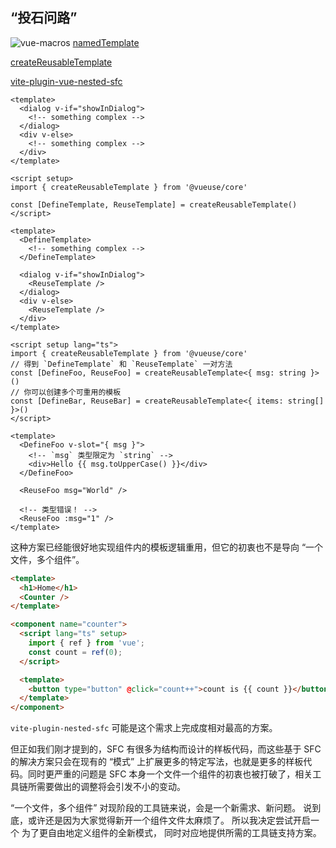 <h2 class="font-bold text-coolGray">
  “投石问路”
</h2>

<p
  v-click="[1,4]"
  class="flex items-center transition-800 w-580px lh-2 text-coolgray-300/50 text-6"
>
  <img class="w-6rem mr-4" src="https://vue-macros.dev/favicon.svg" alt="vue-macros" >
  <a class="font-mono" href="https://vue-macros.dev/features/named-template.html#namedtemplate">
    namedTemplate
  </a>
</p>

<p
  v-click="[2,4]"
  class="flex items-center transition-800 w-580px lh-2 text-coolgray-300/50 text-6"
>
  <div class="text-12 mr-4" i-logos:vueuse />
  <a class="font-mono" href="https://vueuse.org/core/createReusableTemplate/">
    createReusableTemplate
  </a>
</p>

<p
  v-click="[3,4]"
  class="flex items-center transition-800 w-580px lh-2 text-coolgray-300/50 text-6"
>
  <div class="text-12 mr-4" i-carbon-logo-github />
  <a class="font-mono" href="https://github.com/hunyan-io/vite-plugin-vue-nested-sfc">
    vite-plugin-vue-nested-sfc
  </a>
</p>


```vue {hide|*|3,6|hide}{at: 4, lines: true, class:'!mt-6 transition-800'}
<template>
  <dialog v-if="showInDialog">
    <!-- something complex -->
  </dialog>
  <div v-else>
    <!-- something complex -->
  </div>
</template>
```

```vue {hide|2-4,8-10|13,16|hide}{at: 6, lines: true, class:'transition-800'}
<script setup>
import { createReusableTemplate } from '@vueuse/core'

const [DefineTemplate, ReuseTemplate] = createReusableTemplate()
</script>

<template>
  <DefineTemplate>
    <!-- something complex -->
  </DefineTemplate>

  <dialog v-if="showInDialog">
    <ReuseTemplate />
  </dialog>
  <div v-else>
    <ReuseTemplate />
  </div>
</template>
```

```vue {hide|3-4,5-6,10-13,15,17-18|hide}{at: 8, lines: true, class:'transition-800'}
<script setup lang="ts">
import { createReusableTemplate } from '@vueuse/core'
// 得到 `DefineTemplate` 和 `ReuseTemplate` 一对方法
const [DefineFoo, ReuseFoo] = createReusableTemplate<{ msg: string }>()
// 你可以创建多个可重用的模板
const [DefineBar, ReuseBar] = createReusableTemplate<{ items: string[] }>()
</script>

<template>
  <DefineFoo v-slot="{ msg }">
    <!-- `msg` 类型限定为 `string` -->
    <div>Hello {{ msg.toUpperCase() }}</div>
  </DefineFoo>

  <ReuseFoo msg="World" />

  <!-- 类型错误！ -->
  <ReuseFoo :msg="1" />
</template>
```

<p v-click="[8, 9]" class="flex flex-col transition-800 w-auto lh-2 text-coolgray-300/80 text-4">
  这种方案已经能很好地实现组件内的模板逻辑重用，但它的初衷也不是导向 “一个文件，多个组件”。
</p>

```html {hide|*|hide}{at: 9, lines: true, class:'transition'}
<template>
  <h1>Home</h1>
  <Counter />
</template>

<component name="counter">
  <script lang="ts" setup>
    import { ref } from 'vue';
    const count = ref(0);
  </script>

  <template>
    <button type="button" @click="count++">count is {{ count }}</button>
  </template>
</component>
```

<p v-click="[9, 10]" class="flex flex-col transition-800 w-auto lh-2 text-coolgray-200 text-4">
  <span>
    <code>vite-plugin-nested-sfc</code> 可能是这个需求上完成度相对最高的方案。
  </span>
  
  但正如我们刚才提到的，SFC 有很多为结构而设计的样板代码，而这些基于 SFC 的解决方案只会在现有的 “模式” 上扩展更多的特定写法，也就是更多的样板代码。同时更严重的问题是 SFC 本身一个文件一个组件的初衷也被打破了，相关工具链所需要做出的调整将会引发不小的变动。
</p>

<p v-click="10" class="flex flex-col flex-1 items-center justify-center transition-800 w-auto lh-2 text-6">
  <span class="text-green-200/90 mb-6">
    “一个文件，多个组件”
  </span>
  <span class="text-coolgray-100/90 mb-6">
    对现阶段的工具链来说，会是一个新需求、新问题。
  </span>
  <span class="text-base text-coolgray-100/60 mb-6">
    说到底，或许还是因为大家觉得新开一个组件文件太麻烦了。
  </span>
  <span class="mb-6">
    所以我决定尝试开启一个
    <span class="text-amber-200/90">为了更自由地定义组件的全新模式，</span>
  </span>
  <span class="text-amber-200/90 mb-6">
    同时对应地提供所需的工具链支持方案。
  </span>
</p>

<!--
[click] 
[click] 

这里罗列了一些我觉得和这个问题相关度比较高的解决方案。
社区里一开始的思路是 “抽取可以复用的模板”，从 Vue Macros 到 VueUse 演化出了一套比较不错的方案。

[click] 

对于 SFC 支持定义多个组件，社区有同学做了 nested SFC 插件来支持。我们来逐个了解下他们是怎么设计的。

[click] 
[click] 
[click] 
[click] 

假如你的模板上有两个几乎完全重复的部分，只是因为条件分支而被迫要写两次，那么你肯定想重用这个部分的模板。

但你可能又会觉得单单为了视图的模板而拆一个组件似乎没必要，拆组件的时候往往我们还会连带着想这个组件需要接收什么参数。

我们不需要对这个场景想的太细太深入，这本来就是一种低频场景。
但是这里可能发生的踌躇好像正是呼应了我们的预想，大家开始有点懒得拆一个文件出去。

[click] 

当然你还可以给这个可重用的部分传入参数，这就有点像是在定义一个新的组件了。

但是组件通常并不是只有视图，对吧？所以这个方案好像只是让我们尝到了一些甜头，还没有完全满足。

[click] 

那我们接着来看 nested-sfc 这个方案。

当我一开始调研这个需求、并发现有这样一个解决方案的时候还是蛮惊喜的，但是大致了解完这一套写法和模式之后，我坚定地觉得那个我理想的方案，不应该建立在 SFC 的基础之上，SFC 顾名思义就是只能对应单组件，这个事儿我们应该做得更简洁直观。

同时也是不想在现有的工具链上大肆折腾一番，而只是为了一个和 SFC 设计初衷完全不符的需求。

[click] 

那么我们可以确定的是，我们要从非常基础的部分做起，可能很多东西都要自己重新实现一遍。

[本页预计耗时：4 min]
-->
